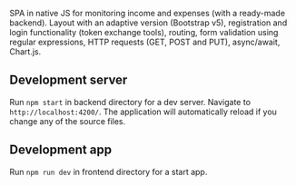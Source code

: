 SPA in native JS for monitoring income and expenses (with a ready-made backend). Layout with an adaptive version (Bootstrap v5), registration and login functionality (token exchange tools), routing, form validation using regular expressions, HTTP requests (GET, POST and PUT), async/await, Chart.js.

## Development server

Run `npm start` in backend directory for a dev server. Navigate to `http://localhost:4200/`. The application will automatically reload if you change any of the source files.

## Development app

Run `npm run dev` in frontend directory for a start app.

